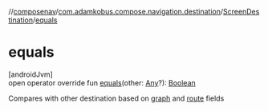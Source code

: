 //[composenav](../../../index.md)/[com.adamkobus.compose.navigation.destination](../index.md)/[ScreenDestination](index.md)/[equals](equals.md)

# equals

[androidJvm]\
open operator override fun [equals](equals.md)(other: [Any](https://kotlinlang.org/api/latest/jvm/stdlib/kotlin/-any/index.html)?): [Boolean](https://kotlinlang.org/api/latest/jvm/stdlib/kotlin/-boolean/index.html)

Compares with other destination based on [graph](graph.md) and [route](route.md) fields
